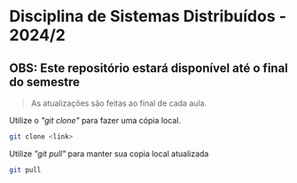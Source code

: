 # Disciplina de Sistemas Distribuídos - 2024/2

## OBS: Este repositório estará disponível até o final do semestre
> As atualizações são feitas ao final de cada aula.

Utilize o <i>"git clone"</i> para fazer uma cópia local.
```bash
git clone <link>
```
Utilize <i>"git pull"</i> para manter sua copia local atualizada

```bash
git pull 
```
